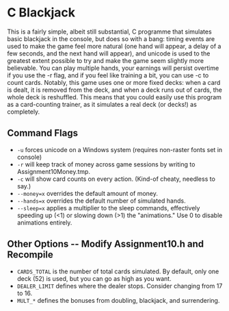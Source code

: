 C Blackjack
===========

This is a fairly simple, albeit still substantial, C programme that simulates basic blackjack in the console, but does so with a bang: timing events are used to make the game feel more natural (one hand will appear, a delay of a few seconds, and the next hand will appear), and unicode is used to the greatest extent possible to try and make the game seem slightly more believable. You can play multiple hands, your earnings will persist overtime if you use the -r flag, and if you feel like training a bit, you can use -c to count cards. Notably, this game uses one or more fixed decks: when a card is dealt, it is removed from the deck, and when a deck runs out of cards, the whole deck is reshuffled. This means that you could easily use this program as a card-counting trainer, as it simulates a real deck (or decks!) as completely.

Command Flags
-------------
-  `-u` forces unicode on a Windows system (requires non-raster fonts set in console)
-  `-r` will keep track of money across game sessions by writing to Assignment10Money.tmp.
-  `-c` will show card counts on every action. (Kind-of cheaty, needless to say.)
-  `--money=x` overrides the default amount of money.
-  `--hands=x` overrides the default number of simulated hands.
-  `--sleep=x` applies a multiplier to the sleep commands, effectively speeding up (<1) or slowing down (>1) the "animations." Use 0 to disable animations entirely.

Other Options -- Modify Assignment10.h and Recompile
----------------------------------------------------
-  `CARDS_TOTAL` is the number of total cards simulated. By default, only one deck (52) is used, but you can go as high as you want.
-  `DEALER_LIMIT` defines where the dealer stops. Consider changing from 17 to 16.
-  `MULT_*` defines the bonuses from doubling, blackjack, and surrendering.
